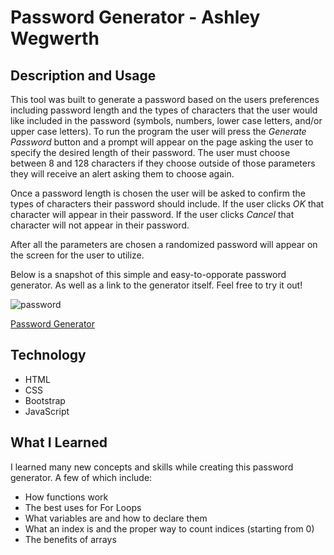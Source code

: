 # Password Generator - Ashley Wegwerth
## Description and Usage
This tool was built to generate a password based on the users preferences including password length and the types of characters that the user would like included in the password (symbols, numbers, lower case letters, and/or upper case letters). To run the program the user will press the *Generate Password* button and a prompt will appear on the page asking the user to specify the desired length of their password. The user must choose between 8 and 128 characters if they choose outside of those parameters they will receive an alert asking them to choose again. 

Once a password length is chosen the user will be asked to confirm the types of characters their password should include. If the user clicks *OK* that character will appear in their password. If the user clicks *Cancel* that character will not appear in their password. 

After all the parameters are chosen a randomized password will appear on the screen for the user to utilize.

Below is a snapshot of this simple and easy-to-opporate password generator. As well as a link to the generator itself. Feel free to try it out!

![password](/images/passwordgen.png)

[Password Generator](https://ashleyw27.github.io/password_generator/)


## Technology
* HTML
* CSS
* Bootstrap
* JavaScript
  
## What I Learned
I learned many new concepts and skills while creating this password generator. A few of which include:
* How functions work 
* The best uses for For Loops
* What variables are and how to declare them
* What an index is and the proper way to count indices (starting from 0)
* The benefits of arrays
